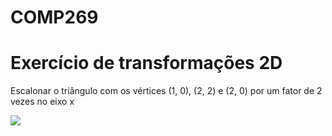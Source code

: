 # COMP269
<h1>Exercício de transformações 2D</h1>
<p>Escalonar o triângulo com os vértices (1, 0), (2, 2) e (2, 0) por um fator de 2 vezes no eixo x</p>
<img src=”exercicio_triangulo.png”>
